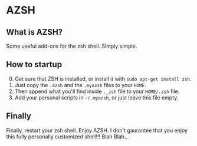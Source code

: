# AZSH

## What is AZSH?
Some useful add-ons for the zsh shell.
Simply simple.

## How to startup
0) Get sure that ZSH is installed, or install it with `sudo apt-get install zsh`.
1) Just copy the `.azsh` and the `.myazsh` files to your `HOME`.
2) Then append what you'll find inside `._zsh` file to your `HOME/.zsh` file.
3) Add your personal scripts in `~/.myazsh`, or just leave this file empty.

## Finally
Finally, restart your zsh shell. Enjoy AZSH.
I don't gaurantee that you enjoy this fully personally customized shell!!!
Blah Blah...
